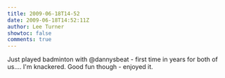 ```yaml
---
title: 2009-06-18T14-52
date: 2009-06-18T14:52:11Z
author: Lee Turner
showtoc: false
comments: true
---
```


Just played badminton with @dannysbeat - first time in years for both of us.... I'm knackered.  Good fun though - enjoyed it.


